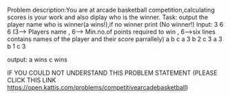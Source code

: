 Problem description:You are at arcade basketball competition,calculating scores is your work and also diplay who is the winner.
Task:
output the player name who is winner(a wins!),if no winner print (No winner!)
Input:
3 6 6 (3--> Players name , 6--> Min.no.of points required to win , 6-->six lines contains names of the player and their score parrallely)
a
b
c
a 3
b 2
c 3
a 3
b 1
c 3

output:
a wins
c wins

IF YOU COULD NOT UNDERSTAND THIS PROBLEM STATEMENT (PLEASE CLICK THIS LINK https://open.kattis.com/problems/competitivearcadebasketball)
